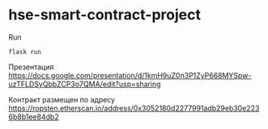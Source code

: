 # hse-smart-contract-project
Run 

```flask run```


Презентация 
https://docs.google.com/presentation/d/1kmH9uZ0n3P1ZyP668MYSpw-uzTFLDSyQbbZCP3o7QMA/edit?usp=sharing

Контракт размещен по адресу
https://ropsten.etherscan.io/address/0x3052180d2277991adb29eb30e2236b8b1ee84db2
